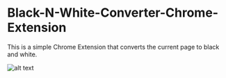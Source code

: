 # Black-N-White-Converter-Chrome-Extension

This is a simple Chrome Extension that converts the current page to black and white. 



![alt text](https://github.com/alexiglnt/Black-N-White-Converter-Chrome-Extension/blob/main/presentation.gif?raw=true)